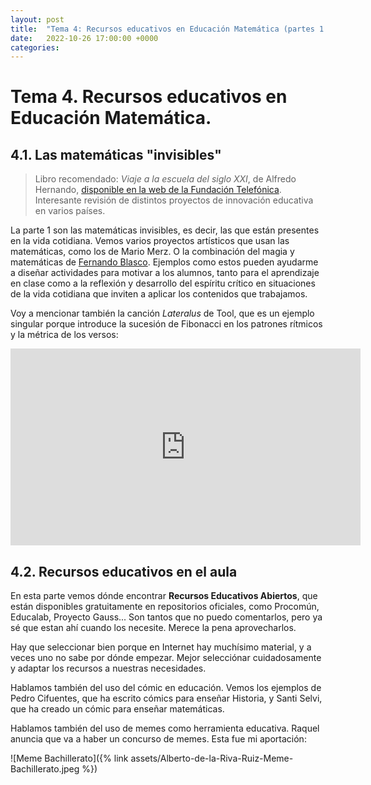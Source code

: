 ```yaml
---
layout: post
title:  "Tema 4: Recursos educativos en Educación Matemática (partes 1 y 2)"
date:   2022-10-26 17:00:00 +0000
categories:
---
```

# Tema 4. Recursos educativos en Educación Matemática.

## 4.1. Las matemáticas "invisibles"

> Libro recomendado: _Viaje a la escuela del siglo XXI_, de Alfredo Hernando, [disponible en la web de la Fundación Telefónica](https://www.fundaciontelefonica.com/noticias/manual-de-uso-viaje-escuela/). Interesante revisión de distintos proyectos de innovación educativa en varios países.

La parte 1 son las matemáticas invisibles, es decir, las que están presentes en la vida cotidiana. Vemos varios proyectos artísticos que usan las matemáticas, como los de Mario Merz. O la combinación del magia y matemáticas de [Fernando Blasco](https://www.youtube.com/watch?v=FveVNRYz2Lo). Ejemplos como estos pueden ayudarme a diseñar actividades para motivar a los alumnos, tanto para el aprendizaje en clase como a la reflexión y desarrollo del espíritu crítico en situaciones de la vida cotidiana que inviten a aplicar los contenidos que trabajamos.

Voy a mencionar también la canción _Lateralus_ de Tool, que es un ejemplo singular porque introduce la sucesión de Fibonacci en los patrones rítmicos y la métrica de los versos:
<iframe width="560" height="315" src="https://www.youtube.com/embed/Y7JG63IuaWs" title="YouTube video player" frameborder="0" allow="accelerometer; autoplay; clipboard-write; encrypted-media; gyroscope; picture-in-picture; web-share" allowfullscreen></iframe>

## 4.2. Recursos educativos en el aula

En esta parte vemos dónde encontrar **Recursos Educativos Abiertos**, que están disponibles gratuitamente en repositorios oficiales, como Procomún, Educalab, Proyecto Gauss... Son tantos que no puedo comentarlos, pero ya sé que estan ahí cuando los necesite. Merece la pena aprovecharlos.

Hay que seleccionar bien porque en Internet hay muchísimo material, y a veces uno no sabe por dónde empezar. Mejor selecciónar cuidadosamente y adaptar los recursos a nuestras necesidades.

Hablamos también del uso del cómic en educación. Vemos los ejemplos de Pedro Cifuentes, que ha escrito cómics para enseñar Historia, y Santi Selvi, que ha creado un cómic para enseñar matemáticas.

Hablamos también del uso de memes como herramienta educativa. Raquel anuncia que va a haber un concurso de memes. Esta fue mi aportación:

![Meme Bachillerato]({% link assets/Alberto-de-la-Riva-Ruiz-Meme-Bachillerato.jpeg %})
